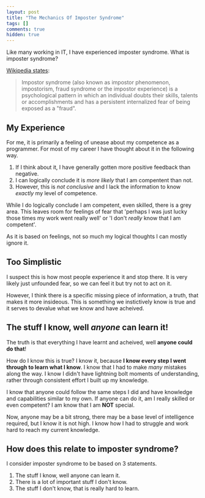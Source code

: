 ```yaml
---
layout: post
title: "The Mechanics Of Imposter Syndrome"
tags: []
comments: true
hidden: true
---
```


Like many working in IT, I have experienced imposter syndrome. What is imposter syndrome?

[Wikipedia states](https://en.wikipedia.org/wiki/Impostor_syndrome):

> Impostor syndrome (also known as impostor phenomenon, impostorism, fraud syndrome or the impostor experience) is a psychological pattern in which an individual doubts their skills, talents or accomplishments and has a persistent internalized fear of being exposed as a "fraud".

## My Experience

For me, it is primarily a feeling of unease about my competence as a programmer. For most of my career I have thought about it in the following way.

1. If I think about it, I have generally gotten more positive feedback than negative.
2. I can logically conclude it is _more likely_ that I am compentent than not.
3. However, this is _not conclusive_ and I lack the information to know _exactly_ my level of competence.

While I do logically conclude I am competent, even skilled, there is a grey area. This leaves room for feelings of fear that 'perhaps I was just lucky those times my work went really well' or 'I don't _really_ know that I am competent'.

As it is based on feelings, not so much my logical thoughts I can mostly ignore it.

## Too Simplistic

I suspect this is how most people experience it and stop there. It is very likely just unfounded fear, so we can feel it but try not to act on it.

However, I think there is a specific missing piece of information, a truth, that makes it more insideous. This is something we instictively know is true and it serves to devalue what we know and have acheived.

## The stuff I know, well _anyone_ can learn it!

The truth is that everything I have learnt and acheived, well **anyone could do that**!

How do I know this is true? I know it, because **I know every step I went through to learn what I know**. I know that I had to make _many_ mistakes along the way. I know I didn't have lightning bolt moments of understanding, rather through consistent effort I built up my knowledge.

I know that anyone could follow the same steps I did and have knowledge and capabilities similar to my own. If anyone can do it, am I really skilled or even competent? I am know that I am **NOT** special.

Now, anyone may be a bit strong, there may be a base level of intelligence required, but I know it is not high. I know how I had to struggle and work hard to reach my current knowledge.

## How does this relate to imposter syndrome?

I consider imposter syndrome to be based on 3 statements.

1. The stuff I know, well anyone can learn it.
2. There is a lot of important stuff I don't know.
3. The stuff I don't know, that is really hard to learn.
